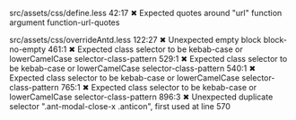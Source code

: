 src/assets/css/define.less
 42:17  ✖  Expected quotes around "url" function argument  function-url-quotes

src/assets/css/overrideAntd.less
  122:27  ✖  Unexpected empty block                                                               block-no-empty
  461:1   ✖  Expected class selector to be kebab-case or lowerCamelCase                           selector-class-pattern
  529:1   ✖  Expected class selector to be kebab-case or lowerCamelCase                           selector-class-pattern
  540:1   ✖  Expected class selector to be kebab-case or lowerCamelCase                           selector-class-pattern
  765:1   ✖  Expected class selector to be kebab-case or lowerCamelCase                           selector-class-pattern
  896:3   ✖  Unexpected duplicate selector ".ant-modal-close-x .anticon", first used at line 570
